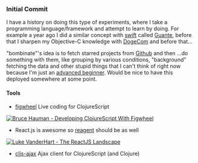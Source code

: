 ### Initial Commit

I have a history on doing this type of experiments, where I take a programming language/framework and attempt to learn by doing. For example a year ago I did a similar concept with [swift](https://swift.org/) called [Guante](https://github.com/aurelian/guante), before that I sharpen my Objective-C knowledge with [DogeCom](https://github.com/aurelian/DogeCom) and before that...

"bombinate"'s idea is to fetch starred projects from [Github](https://developer.github.com/v3/activity/starring/) and then ...do something with them, like grouping by various conditions, "background" fetching the data and other stupid things that I can't think of right now because I'm just an [advanced beginner](https://en.wikipedia.org/wiki/Dreyfus_model_of_skill_acquisition). Would be nice to have this deployed somewhere at some point.

#### Tools

 * [figwheel](https://github.com/bhauman/lein-figwheel) Live coding for ClojureScript

[![Bruce Hauman - Developing ClojureScript With Figwheel](http://img.youtube.com/vi/j-kj2qwJa_E/0.jpg)](https://www.youtube.com/watch?v=j-kj2qwJa_E "Bruce Hauman - Developing ClojureScript With Figwheel")

 * React.js is awesome so [reagent](https://github.com/reagent-project/reagent) should be as well

[![Luke VanderHart - The ReactJS Landscape](http://img.youtube.com/vi/oRmj3IUkRVk/0.jpg)](https://www.youtube.com/watch?v=oRmj3IUkRVk "Luke VanderHart - The ReactJS Landscape")

  * [cljs-ajax](https://github.com/yogthos/cljs-ajax) Ajax client for ClojureScript (and Clojure)

